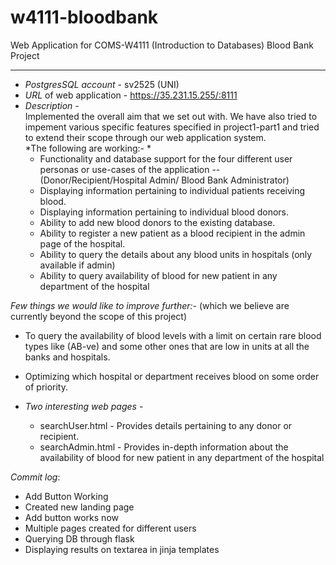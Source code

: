 # w4111-bloodbank
Web Application for COMS-W4111 (Introduction to Databases) Blood Bank Project

---

* *PostgresSQL account* - sv2525 (UNI)
* *URL* of web application - https://35.231.15.255/:8111
* *Description* - <br>
Implemented the overall aim that we set out with. We have also tried to impement various specific features specified in project1-part1 and tried to extend their scope through our web application system. <br> *The following are working:- * <br>
  * Functionality and database support for the four different user personas or use-cases of the application -- (Donor/Recipient/Hospital Admin/ Blood Bank Administrator) <br>
  * Displaying information pertaining to individual patients receiving blood.  <br>
  * Displaying information pertaining to individual blood donors.  <br>
  * Ability to add new blood donors to the existing database. <br>
   * Ability to register a new patient as a blood recipient in the admin page of the hospital.
  * Ability to query the details about any blood units in hospitals (only available if admin) <br>
  * Ability to query availability of blood for new patient in any department of the hospital <br>
  
 *Few things we would like to improve further:-* (which we believe are currently beyond the scope of this project)
 * To query the availability of blood levels with a limit on certain rare blood types like (AB-ve) and some other ones that are low in units at all the banks and hospitals.
 * Optimizing which hospital or department receives blood on some order of priority. 

* *Two interesting web pages* - <br>
  * searchUser.html - Provides details pertaining to any donor or recipient.
  * searchAdmin.html - Provides in-depth information about the availability of blood for new patient in any department of the hospital 


_Commit log_:
 - Add Button Working
 - Created new landing page
 - Add button works now
 - Multiple pages created for different users
 - Querying DB through flask
 - Displaying results on textarea in jinja templates
